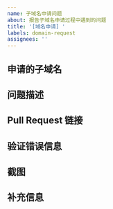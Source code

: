 ```yaml
---
name: 子域名申请问题
about: 报告子域名申请过程中遇到的问题
title: '[域名申请] '
labels: domain-request
assignees: ''
---
```


## 申请的子域名

<!-- 请填写你申请的完整子域名，例如：myapp.ciao.su -->

## 问题描述

<!-- 详细描述你遇到的问题 -->

## Pull Request 链接

<!-- 如果你已经提交了 PR，请提供链接 -->

## 验证错误信息

<!-- 如果你的 PR 验证失败，请贴上错误信息 -->

## 截图

<!-- 如果有截图可以帮助理解问题，请添加在这里 -->

## 补充信息

<!-- 任何其他相关信息 -->
